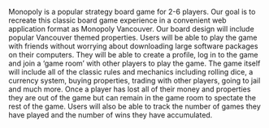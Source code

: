 Monopoly is a popular strategy board game for 2-6 players. Our goal is to recreate this classic board game experience in a convenient web application format as Monopoly Vancouver. Our board design will include popular Vancouver themed properties. Users will be able to play the game with friends without worrying about downloading large software packages on their computers. They will be able to create a profile, log in to the game and join a ‘game room’ with other players to play the game. The game itself will include all of the classic rules and mechanics including rolling dice, a currency system, buying properties, trading with other players, going to jail and much more. Once a player has lost all of their money and properties they are out of the game but can remain in the game room to spectate the rest of the game. Users will also be able to track the number of games they have played and the number of wins they have accumulated. 

